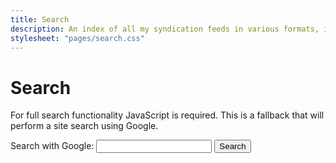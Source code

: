 ```yaml
---
title: Search
description: An index of all my syndication feeds in various formats, including RSS, JSON Feed, and Atom, that users can subscribe to for easy subscription and updates.
stylesheet: "pages/search.css"
---
```


<h1 id="section" data-pagefind-filter="Content Type:Page">Search</h1>

<div class="readable-width">

<script src="/pagefind/pagefind-ui.js"></script>
<div id="search"></div>

<noscript>
<p>For full search functionality JavaScript is required. This is a fallback that will perform a site search using Google.</p>

<form class="no-js-search" role="search" action="https://google.com/search" method="GET">
  <label for="search-for">Search with Google:</label>
  <input id="search-for" type="search" name="q" required>
  <input type="hidden" name="q" value="site:vale.rocks">
  <button type="submit">Search</button>
</form>
</noscript>

<script>
    window.addEventListener('DOMContentLoaded', (event) => {
        const queryString = window.location.search;
        const urlParams = new URLSearchParams(queryString);
        const searchString = urlParams.get("q");

        const pagefind = new PagefindUI({
            element: "#search",
            pageSize: 10,
            showSubResults: true,
            showImages: false,
            excerptLength: 30,
            resetStyles: false,
            autofocus: true
        });

        const updateUrlQuery = (query) => {
            const newUrl = new URL(window.location);
            if (query) {
                newUrl.searchParams.set("q", query);
            } else {
                newUrl.searchParams.delete("q");
            }
            window.history.pushState({}, '', newUrl);
        };

        if (searchString) {
            pagefind.triggerSearch(searchString);
        }

        const searchInput = document.querySelector('.pagefind-ui__search-input');
            if (searchInput) {
            searchInput.addEventListener('input', (e) => {
                const query = e.target.value.trim();
                updateUrlQuery(query);
            });
        }

        const observer = new MutationObserver((mutations) => {
            mutations.forEach((mutation) => {
                if (mutation.addedNodes.length) {
                    document.querySelectorAll('.pagefind-ui__result-link').forEach(link => {
                        const url = new URL(link.href);
                        if (url.pathname.includes('.html')) {
                            url.pathname = url.pathname.replace('.html', '');
                            link.href = url.toString();
                        }
                    });
                }
            });
        });

        const searchResults = document.querySelector('#search');
        observer.observe(searchResults, {
            childList: true,
            subtree: true
        });
    });
</script>

</div>
